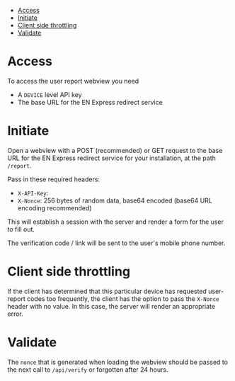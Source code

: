 <!-- TOC depthFrom:1 -->

- [Access](#access)
- [Initiate](#initiate)
- [Client side throttling](#client-side-throttling)
- [Validate](#validate)

<!-- /TOC -->

# Access

To access the user report webview you need

* A `DEVICE` level API key
* The base URL for the EN Express redirect service

# Initiate

Open a webview with a POST (recommended) or GET request to the base URL for the 
EN Express redirect service for your installation, at the path `/report`.

Pass in these required headers:

* `X-API-Key`: <your api key>
* `X-Nonce`: 256 bytes of random data, base64 encoded (base64 URL encoding recommended)

This will establish a session with the server and render a form for the user to fill out.

The verification code / link will be sent to the user's mobile phone number.

# Client side throttling

If the client has determined that this particular device has requested user-report codes
too frequently, the client has the option to pass the `X-Nonce` header with no value.
In this case, the server will render an appropriate error.

# Validate

The `nonce` that is generated when loading the webview should be passed 
to the next call to `/api/verify` or forgotten after 24 hours.
